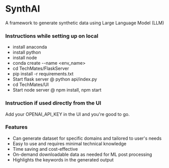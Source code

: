 # SynthAI

A framework to generate synthetic data using Large Language Model (LLM)

### Instructions while setting up on local
- install anaconda
- install python
- install node
- conda create --name <env_name>
- cd TechMates/FlaskServer
- pip install -r requirements.txt
- Start flask server @ python api/index.py
- cd TechMates/UI
- Start node server @ npm install, npm start

### Instruction if used directly from the UI
Add your OPENAI_API_KEY in the UI and you're good to go.

### Features

- Can generate dataset for specific domains and tailored to user's needs
- Easy to use and requires minimal technical knowledge
- Time saving and cost-effective
- On-demand downloadable data as needed for ML post processing
- Highlights the keywords in the generated output

